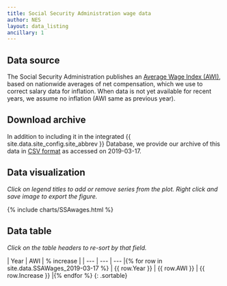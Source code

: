 ```yaml
---
title: Social Security Administration wage data
author: NES
layout: data_listing
ancillary: 1
---
```


## Data source

The Social Security Administration publishes an [Average Wage Index (AWI)](https://www.ssa.gov/oact/cola/awidevelop.html), based on nationwide averages of net compensation, which we use to correct salary data for inflation.  When data is not yet available for recent years, we assume no inflation (AWI same as previous year).
 

## Download archive

In addition to including it in the integrated {{ site.data.site_config.site_abbrev }} Database, we provide our archive of this data in [CSV format](SSAWages_2019-03-17.csv) as accessed on 2019-03-17.

## Data visualization

*Click on legend titles to add or remove series from the plot.  Right click and save image to export the figure.*

{% include charts/SSAwages.html %}

## Data table

*Click on the table headers to re-sort by that field.*

<!-- Note: need to have the for loop markup on the same line as the table rows as described here: http://stackoverflow.com/questions/35642820/jekyll-how-to-use-for-loop-to-generate-table-row-within-the-same-table-inside-m -->

| Year | AWI | % increase |
| --- | --- | --- |{% for row in site.data.SSAWages_2019-03-17 %}
| {{ row.Year }} | {{ row.AWI }} | {{ row.Increase }} |{% endfor %}
{: .sortable}

